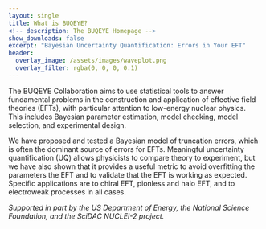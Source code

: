 ```yaml
---
layout: single
title: What is BUQEYE?
<!-- description: The BUQEYE Homepage -->
show_downloads: false
excerpt: "Bayesian Uncertainty Quantification: Errors in Your EFT"
header:
  overlay_image: /assets/images/waveplot.png
  overlay_filter: rgba(0, 0, 0, 0.1)
---
```


The BUQEYE Collaboration aims to use statistical tools to answer fundamental problems in the construction and application of effective field theories (EFTs), with particular attention to low-energy nuclear physics.
This includes Bayesian parameter estimation, model checking, model selection, and experimental design.

We have proposed and tested a Bayesian model of truncation errors, which is often the dominant source of errors for EFTs.
Meaningful uncertainty quantification (UQ) allows physicists to compare theory to experiment, but we have also shown that it provides a useful metric to avoid overfitting the parameters the EFT and to validate that the EFT is working as expected.
Specific applications are to chiral EFT, pionless and halo EFT, and to electroweak processes in all cases.

*Supported in part by the US Department of Energy, the National Science Foundation, and the SciDAC NUCLEI-2 project.*
